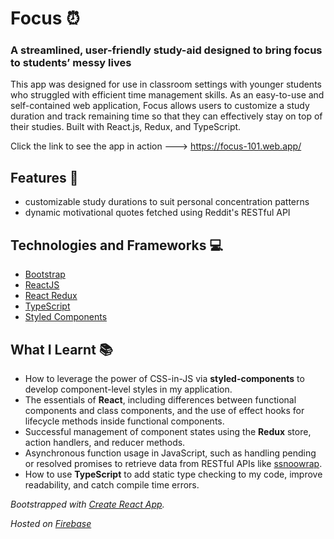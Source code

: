 # Focus ⏰

### A streamlined, user-friendly study-aid designed to bring **focus** to students’ messy lives


This app was designed for use in classroom settings with younger students who struggled with efficient time management skills. As an easy-to-use and self-contained web application, Focus allows users to customize a study duration and track remaining time so that they can effectively stay on top of their studies. Built with React.js, Redux, and TypeScript.

Click the link to see the app in action ---> https://focus-101.web.app/

## Features 🤖

- customizable study durations to suit personal concentration patterns
- dynamic motivational quotes fetched using Reddit's RESTful API

## Technologies and Frameworks 💻

- [Bootstrap](https://getbootstrap.com/)
- [ReactJS](https://reactjs.org/)
- [React Redux](https://react-redux.js.org/)
- [TypeScript](https://www.typescriptlang.org/)
- [Styled Components](https://styled-components.com/) 

## What I Learnt 📚

- How to leverage the power of CSS-in-JS via **styled-components** to develop component-level styles in my application.
- The essentials of **React**, including differences between functional components and class components, and the use of effect hooks for lifecycle methods inside functional components.
- Successful management of component states using the **Redux** store, action handlers, and reducer methods.
- Asynchronous function usage in JavaScript, such as handling pending or resolved promises to retrieve data from RESTful APIs like [ssnoowrap](<[https://github.com/not-an-aardvark/snoowrap](https://github.com/not-an-aardvark/snoowrap)>).
- How to use **TypeScript** to add static type checking to my code, improve readability, and catch compile time errors.

_Bootstrapped with [Create React App](https://github.com/facebook/create-react-app)._

_Hosted on [Firebase](https://firebase.google.com/)_

